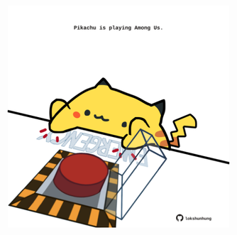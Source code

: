 <!-- built at 11/02/2025, 23:00:42 UTC -->
<p align="center">
  <img width="500" height="500" src="./ReadmeImage.svg">
</p>
